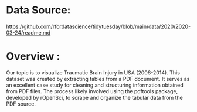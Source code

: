 # Data Source:
https://github.com/rfordatascience/tidytuesday/blob/main/data/2020/2020-03-24/readme.md


# Overview :
Our topic is to visualize Traumatic Brain Injury in USA (2006-2014).
This dataset was created by extracting tables from a PDF document. It serves as an excellent case study for cleaning and structuring information obtained from PDF files. 
The process likely involved using the pdftools package, developed by rOpenSci, to scrape and organize the tabular data from the PDF source.
